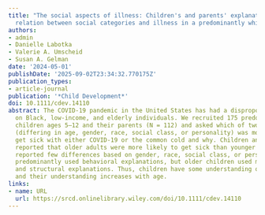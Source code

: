```yaml
---
title: "The social aspects of illness: Children's and parents' explanations of the
  relation between social categories and illness in a predominantly white U.S. sample"
authors:
- admin
- Danielle Labotka
- Valerie A. Umscheid
- Susan A. Gelman
date: '2024-05-01'
publishDate: '2025-09-02T23:34:32.770175Z'
publication_types:
- article-journal
publication: '*Child Development*'
doi: 10.1111/cdev.14110
abstract: The COVID-­19 pandemic in the United States has had a disproportionate impact
  on Black, low-­income, and elderly individuals. We recruited 175 predominantly white
  children ages 5–12 and their parents (N = 112) and asked which of two individuals
  (differing in age, gender, race, social class, or personality) was more likely to
  get sick with either COVID-­19 or the common cold and why. Children and parents
  reported that older adults were more likely to get sick than younger adults, but
  reported few differences based on gender, race, social class, or personality. Children
  predominantly used behavioral explanations, but older children used more biological
  and structural explanations. Thus, children have some understanding of health disparities,
  and their understanding increases with age.
links:
- name: URL
  url: https://srcd.onlinelibrary.wiley.com/doi/10.1111/cdev.14110
---
```

